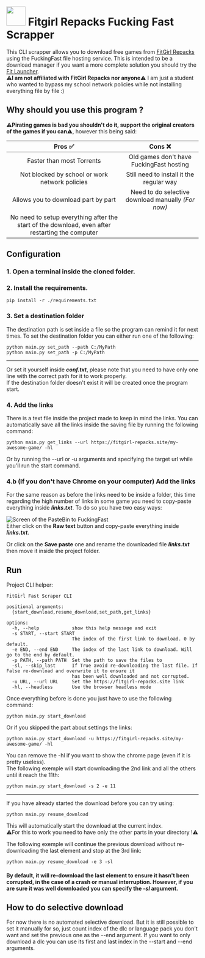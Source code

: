 # <img src="https://i1.sndcdn.com/artworks-d8IEGpJtVDjlQ76b-wfBUFA-t500x500.jpg" width="50"> Fitgirl Repacks Fucking Fast Scrapper 

This CLI scrapper allows you to download free games from 
<a href="https://fitgirl-repacks.site" target="_blank">FitGirl Repacks</a>
using the FuckingFast file hosting service. This is intended to be a download manager if you want a more complete 
solution you should try the <a href="https://github.com/CarrotRub/Fit-Launcher" target="_blank">Fit Launcher</a>.
<br>**⚠️I am not affiliated with FitGirl Repacks nor anyone⚠️** I am just a student who wanted to bypass my school
network policies while not installing everything file by file :)
## Why should you use this program ?
**⚠️Pirating games is bad you shouldn't do it, support the original creators of the games if you can⚠️**,
however this being said:

|                                             Pros ✅                                              |                       Cons ❌                       |
|:-----------------------------------------------------------------------------------------------:|:--------------------------------------------------:|
|                                    Faster than most Torrents                                    |      Old games don't have FuckingFast hosting      |
|                         Not blocked by school or work network policies                          |      Still need to install it the regular way      |
|                               Allows you to download part by part                               | Need to do selective download manually *(For now)* |
| No need to setup everything after the start of the download, even after restarting the computer | 

## Configuration
### 1. Open a terminal inside the cloned folder.<br>
### 2. Install the requirements.
`````shell
pip install -r ./requirements.txt
`````
### 3. Set a destination folder<br>
The destination path is set inside a file so the program can remind it for next times.
To set the destination folder you can either run one of the following:
````shell
python main.py set_path --path C:/MyPath
python main.py set_path -p C:/MyPath
````
***
Or set it yourself inside ***conf.txt***, please note that you need to have only one line with the correct path for it to work 
properly.<br>
If the destination folder doesn't exist it will be created once the program start.
### 4. Add the links
There is a text file inside the project made to keep in mind the links. You can automatically save all the links 
inside the saving file by running the following command:
````shell
python main.py get_links --url https://fitgirl-repacks.site/my-awesome-game/ -hl
````
Or by running the --url or -u arguments and specifying the target url while you'll run the start command.

### 4.b (If you don't have Chrome on your computer) Add the links
For the same reason as before the links need to be  inside a folder, this time regarding the high number of links in 
some game you need to copy-paste everything inside ***links.txt***. To do so you have two easy ways:

![Screen of the PasteBin to FuckingFast](https://nguengant.fr/file-hosting/fuckingFast_img.png)<br>
Either click on the **Raw text** button and copy-paste everything inside ***links.txt***.

Or click on the **Save paste** one and rename the downloaded file ***links.txt*** then move it inside the project 
folder.
## Run
Project CLI helper:
````shell
FitGirl Fast Scraper CLI

positional arguments:
  {start_download,resume_download,set_path,get_links}

options:
  -h, --help            show this help message and exit
  -s START, --start START
                        The index of the first link to download. 0 by default.
  -e END, --end END     The index of the last link to download. Will go to the end by default.
  -p PATH, --path PATH  Set the path to save the files to
  -sl, --skip_last      If True avoid re-downloading the last file. If False re-download and overwrite it to ensure it
                        has been well downloaded and not corrupted.
  -u URL, --url URL     Set the https://fitgirl-repacks.site link
  -hl, --headless       Use the browser headless mode
````
Once everything before is done you just have to use the following command:
````shell
python main.py start_download
````
Or if you skipped the part about settings the links:
````shell
python main.py start_download -u https://fitgirl-repacks.site/my-awesome-game/ -hl
````
You can remove the -hl if you want to show the chrome page (even if it is pretty useless).\
The following exemple will start downloading the 2nd link and all the others until it reach the 11th:
````shell
python main.py start_download -s 2 -e 11
````
***
If you have already started the download before you can try using:
````shell
python main.py resume_download
````
This will automatically start the download at the current index.<br>
⚠️For this to work you need to have only the other parts in your directory !⚠️


The following exemple will continue the previous download without re-downloading the last element and stop 
at the 3rd link:
````shell
python main.py resume_download -e 3 -sl
````

#### By default, it will re-download the last element to ensure it hasn't been corrupted, in the case of a crash or manual interruption. However, if you are sure it was well downloaded you can specify the *-sl* argument.

## How to do selective download
For now there is no automated selective download. But it is still possible to set it manually for so, just count index
of the dlc or language pack you don't want and set the previous one as the --end argument. If you want to only download
a dlc you can use its first and last index in the --start and --end arguments.